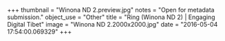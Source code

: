 +++
thumbnail = "Winona ND 2.preview.jpg"
notes = "Open for metadata submission."
object_use = "Other"
title = "Ring (Winona ND 2) | Engaging Digital Tibet"
image = "Winona ND 2.2000x2000.jpg"
date = "2016-05-04 17:54:00.069329"
+++
